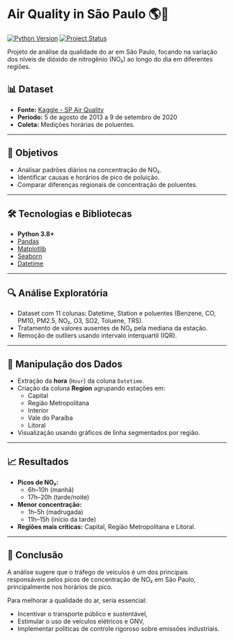 # Air Quality in São Paulo 🌎🌿

[![Python Version](https://img.shields.io/badge/python-3.8%2B-blue.svg)](https://www.python.org/) 
[![Project Status](https://img.shields.io/badge/status-completed-brightgreen.svg)]()

Projeto de análise da qualidade do ar em São Paulo, focando na variação dos níveis de dióxido de nitrogênio (NO₂) ao longo do dia em diferentes regiões.

## 📊 Dataset
- **Fonte:** [Kaggle - SP Air Quality](https://www.kaggle.com/datasets/amandalk/sp-air-quality)
- **Período:** 5 de agosto de 2013 a 9 de setembro de 2020
- **Coleta:** Medições horárias de poluentes.

---

## 🎯 Objetivos
- Analisar padrões diários na concentração de NO₂.
- Identificar causas e horários de pico de poluição.
- Comparar diferenças regionais de concentração de poluentes.

---

## 🛠️ Tecnologias e Bibliotecas
- **Python 3.8+**
- [Pandas](https://pandas.pydata.org/)
- [Matplotlib](https://matplotlib.org/)
- [Seaborn](https://seaborn.pydata.org/)
- [Datetime](https://docs.python.org/3/library/datetime.html)

---

## 🔍 Análise Exploratória
- Dataset com 11 colunas: Datetime, Station e poluentes (Benzene, CO, PM10, PM2.5, NO₂, O3, SO2, Toluene, TRS).
- Tratamento de valores ausentes de NO₂ pela mediana da estação.
- Remoção de outliers usando intervalo interquartil (IQR).

---

## 🧹 Manipulação dos Dados
- Extração da **hora** (`Hour`) da coluna `Datetime`.
- Criação da coluna **Region** agrupando estações em:
  - Capital
  - Região Metropolitana
  - Interior
  - Vale do Paraíba
  - Litoral
- Visualização usando gráficos de linha segmentados por região.

---

## 📈 Resultados
- **Picos de NO₂:**
  - 6h–10h (manhã)
  - 17h–20h (tarde/noite)
- **Menor concentração:**
  - 1h–5h (madrugada)
  - 11h–15h (início da tarde)
- **Regiões mais críticas:** Capital, Região Metropolitana e Litoral.

---

## 📝 Conclusão
  
A análise sugere que o tráfego de veículos é um dos principais responsáveis pelos picos de concentração de NO₂ em São Paulo, principalmente nos horários de pico.
  
Para melhorar a qualidade do ar, seria essencial:
- Incentivar o transporte público e sustentável,
- Estimular o uso de veículos elétricos e GNV,
- Implementar políticas de controle rigoroso sobre emissões industriais.
